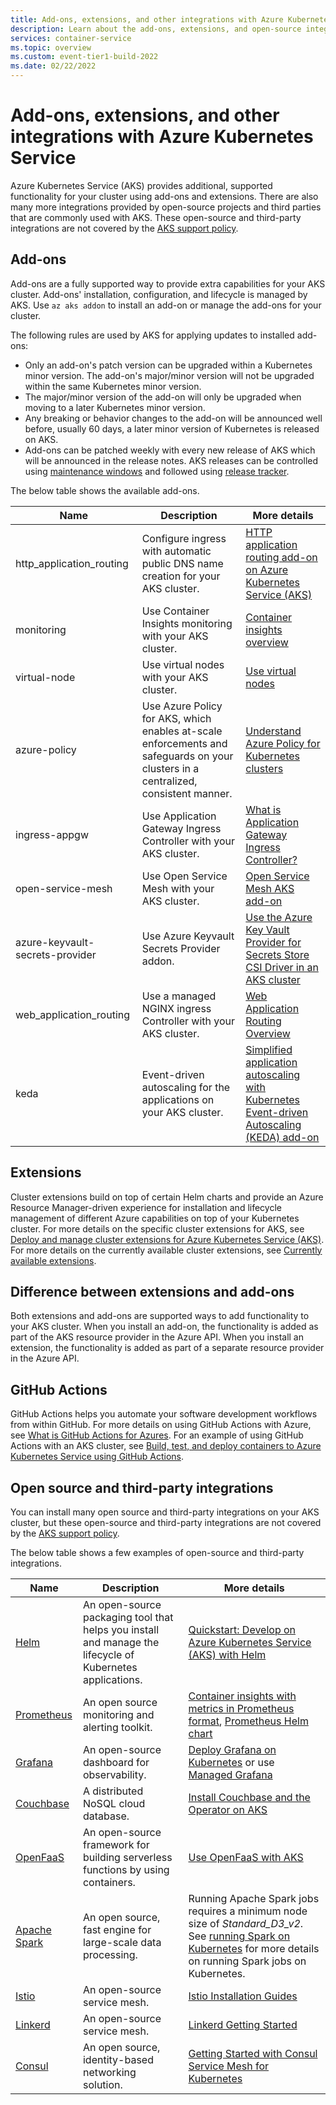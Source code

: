 ```yaml
---
title: Add-ons, extensions, and other integrations with Azure Kubernetes Service
description: Learn about the add-ons, extensions, and open-source integrations you can use with Azure Kubernetes Service.
services: container-service
ms.topic: overview
ms.custom: event-tier1-build-2022
ms.date: 02/22/2022
---
```


# Add-ons, extensions, and other integrations with Azure Kubernetes Service

Azure Kubernetes Service (AKS) provides additional, supported functionality for your cluster using add-ons and extensions. There are also many more integrations provided by open-source projects and third parties that are commonly used with AKS. These open-source and third-party integrations are not covered by the [AKS support policy][aks-support-policy].

## Add-ons

Add-ons are a fully supported way to provide extra capabilities for your AKS cluster. Add-ons' installation, configuration, and lifecycle is managed by AKS. Use `az aks addon` to install an add-on or manage the add-ons for your cluster.

The following rules are used by AKS for applying updates to installed add-ons:

- Only an add-on's patch version can be upgraded within a Kubernetes minor version. The add-on's major/minor version will not be upgraded within the same Kubernetes minor version.
- The major/minor version of the add-on will only be upgraded when moving to a later Kubernetes minor version.
- Any breaking or behavior changes to the add-on will be announced well before, usually 60 days, a later minor version of Kubernetes is released on AKS.
- Add-ons can be patched weekly with every new release of AKS which will be announced in the release notes. AKS releases can be controlled using [maintenance windows][maintenance-windows] and followed using [release tracker][release-tracker].

The below table shows the available add-ons.

| Name | Description | More details |
|---|---|---|
| http_application_routing | Configure ingress with automatic public DNS name creation for your AKS cluster. | [HTTP application routing add-on on Azure Kubernetes Service (AKS)][http-app-routing] |
| monitoring | Use Container Insights monitoring with your AKS cluster. | [Container insights overview][container-insights] |
| virtual-node | Use virtual nodes with your AKS cluster. | [Use virtual nodes][virtual-nodes] |
| azure-policy | Use Azure Policy for AKS, which enables at-scale enforcements and safeguards on your clusters in a centralized, consistent manner. | [Understand Azure Policy for Kubernetes clusters][azure-policy-aks] |
| ingress-appgw | Use Application Gateway Ingress Controller with your AKS cluster. | [What is Application Gateway Ingress Controller?][agic] |
| open-service-mesh | Use Open Service Mesh with your AKS cluster. | [Open Service Mesh AKS add-on][osm] |
| azure-keyvault-secrets-provider | Use Azure Keyvault Secrets Provider addon.| [Use the Azure Key Vault Provider for Secrets Store CSI Driver in an AKS cluster][keyvault-secret-provider] |
| web_application_routing | Use a managed NGINX ingress Controller with your AKS cluster.| [Web Application Routing Overview][web-app-routing] |
| keda | Event-driven autoscaling for the applications on your AKS cluster. | [Simplified application autoscaling with Kubernetes Event-driven Autoscaling (KEDA) add-on][keda]|

## Extensions

Cluster extensions build on top of certain Helm charts and provide an Azure Resource Manager-driven experience for installation and lifecycle management of different Azure capabilities on top of your Kubernetes cluster. For more details on the specific cluster extensions for AKS, see [Deploy and manage cluster extensions for Azure Kubernetes Service (AKS)][cluster-extensions]. For more details on the currently available cluster extensions, see [Currently available extensions][cluster-extensions-current].

## Difference between extensions and add-ons

Both extensions and add-ons are supported ways to add functionality to your AKS cluster. When you install an add-on, the functionality is added as part of the AKS resource provider in the Azure API. When you install an extension, the functionality is added as part of a separate resource provider in the Azure API.

## GitHub Actions

GitHub Actions helps you automate your software development workflows from within GitHub. For more details on using GitHub Actions with Azure, see [What is GitHub Actions for Azures][github-actions]. For an example of using GitHub Actions with an AKS cluster, see [Build, test, and deploy containers to Azure Kubernetes Service using GitHub Actions][github-actions-aks].

## Open source and third-party integrations

You can install many open source and third-party integrations on your AKS cluster, but these open-source and third-party integrations are not covered by the [AKS support policy][aks-support-policy].

The below table shows a few examples of open-source and third-party integrations.

| Name | Description | More details |
|---|---|---|
| [Helm][helm] | An open-source packaging tool that helps you install and manage the lifecycle of Kubernetes applications. | [Quickstart: Develop on Azure Kubernetes Service (AKS) with Helm][helm-qs] |
| [Prometheus][prometheus] | An open source monitoring and alerting toolkit. | [Container insights with metrics in Prometheus format][prometheus-az-monitor], [Prometheus Helm chart][prometheus-helm-chart] |
| [Grafana][grafana] | An open-source dashboard for observability.  | [Deploy Grafana on Kubernetes][grafana-install] or use [Managed Grafana][managed-grafana]|
| [Couchbase][couchdb] | A distributed NoSQL cloud database. | [Install Couchbase and the Operator on AKS][couchdb-install] |
| [OpenFaaS][open-faas]| An open-source framework for building serverless functions by using containers. | [Use OpenFaaS with AKS][open-faas-aks] |
| [Apache Spark][apache-spark] | An open source, fast engine for large-scale data processing. | Running Apache Spark jobs requires a minimum node size of *Standard_D3_v2*. See [running Spark on Kubernetes][spark-kubernetes] for more details on running Spark jobs on Kubernetes. |
| [Istio][istio] | An open-source service mesh. | [Istio Installation Guides][istio-install] |
| [Linkerd][linkerd] | An open-source service mesh. | [Linkerd Getting Started][linkerd-install] |
| [Consul][consul] | An open source, identity-based networking solution. | [Getting Started with Consul Service Mesh for Kubernetes][consul-install] |


[http-app-routing]: http-application-routing.md
[container-insights]: ../azure-monitor/containers/container-insights-overview.md
[virtual-nodes]: virtual-nodes.md
[azure-policy-aks]: ../governance/policy/concepts/policy-for-kubernetes.md#install-azure-policy-add-on-for-aks
[agic]: ../application-gateway/ingress-controller-overview.md
[osm]: open-service-mesh-about.md
[keyvault-secret-provider]: csi-secrets-store-driver.md
[cluster-extensions]: cluster-extensions.md?tabs=azure-cli
[cluster-extensions-current]: cluster-extensions.md?tabs=azure-cli#currently-available-extensions
[aks-support-policy]: support-policies.md
[helm]: https://helm.sh
[helm-qs]: quickstart-helm.md
[prometheus]: https://prometheus.io/
[prometheus-helm-chart]: https://github.com/prometheus-community/helm-charts#usage
[prometheus-az-monitor]: monitor-aks.md#container-insights
[istio]: https://istio.io/
[istio-install]: https://istio.io/latest/docs/setup/install/
[linkerd]: https://linkerd.io/
[linkerd-install]: https://linkerd.io/getting-started/
[consul]: https://www.consul.io/
[consul-install]: https://learn.hashicorp.com/tutorials/consul/service-mesh-deploy
[grafana]: https://grafana.com/
[grafana-install]: https://grafana.com/docs/grafana/latest/installation/kubernetes/
[couchdb]: https://www.couchbase.com/
[couchdb-install]: https://docs.couchbase.com/operator/current/tutorial-aks.html
[open-faas]: https://www.openfaas.com/
[open-faas-aks]: openfaas.md
[apache-spark]: https://spark.apache.org/
[azure-ml-overview]: ../machine-learning/how-to-attach-kubernetes-anywhere.md
[spark-kubernetes]: https://spark.apache.org/docs/latest/running-on-kubernetes.html
[dapr-overview]: ./dapr.md
[gitops-overview]: ../azure-arc/kubernetes/conceptual-gitops-flux2.md
[managed-grafana]: ../managed-grafana/overview.md
[keda]: keda-about.md
[web-app-routing]: web-app-routing.md
[maintenance-windows]: planned-maintenance.md
[release-tracker]: release-tracker.md
[github-actions]: /azure/developer/github/github-actions
[azure/aks-set-context]: https://github.com/Azure/aks-set-context
[azure/k8s-set-context]: https://github.com/Azure/k8s-set-context
[azure/k8s-bake]: https://github.com/Azure/k8s-bake
[azure/k8s-create-secret]: https://github.com/Azure/k8s-create-secret
[azure/k8s-deploy]: https://github.com/Azure/k8s-deploy
[azure/k8s-lint]: https://github.com/Azure/k8s-lint
[azure/setup-helm]: https://github.com/Azure/setup-helm
[azure/setup-kubectl]: https://github.com/Azure/setup-kubectl
[azure/k8s-artifact-substitute]: https://github.com/Azure/k8s-artifact-substitute
[azure/aks-create-action]: https://github.com/Azure/aks-create-action
[azure/aks-github-runner]: https://github.com/Azure/aks-github-runner
[github-actions-aks]: kubernetes-action.md